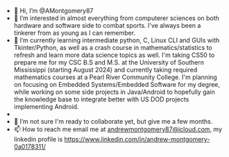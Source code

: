 - 👋 Hi, I’m @AMontgomery87
- 👀 I’m interested in almost everything from computerer sciences on both hardware and software side to combat sports. I've always been a tinkerer from as young as I can remember.
- 🌱 I’m currently learning intermediate python, C, Linux CLI and GUIs with Tkinter/Python, as well as a crash course in mathematics/statistics to refresh and learn more data science topics as well. I'm taking CS50 to prepare me for my CSC B.S and M.S. at the University of Southern Mississippi (starting August 2024) and currently taking required mathematics courses at a Pearl River Community College.
I'm planning on focusing on Embedded Systems/Embedded Software for my degree, while working on some side projects in Java/Android to hopefully gain the knowledge base to integrate better with US DOD projects implementing Android. 
- 
- 💞️ I’m not sure I'm ready to collaborate yet, but give me a few months.
- 📫 How to reach me email me at andrewmontgomery87@icloud.com, my linkedin profile is https://www.linkedin.com/in/andrew-montgomery-0a0178311/

<!---
AMontgomery87/AMontgomery87 is a ✨ special ✨ repository because its `README.md` (this file) appears on your GitHub profile.
You can click the Preview link to take a look at your changes.
--->
